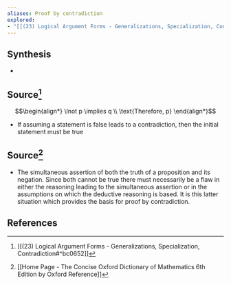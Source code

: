 ```yaml
---
aliases: Proof by contradiction
explored:
- "[[(23) Logical Argument Forms - Generalizations, Specialization, Contradiction]]"
---
```

## Synthesis
- 
## Source[^1]
$$\begin{align*}  \lnot p \implies q \\ \text{Therefore, p} \end{align*}$$
- If assuming a statement is false leads to a contradiction, then the initial statement must be true

## Source[^2]
- The simultaneous assertion of both the truth of a proposition and its negation. Since both cannot be true there must necessarily be a flaw in either the reasoning leading to the simultaneous assertion or in the assumptions on which the deductive reasoning is based. It is this latter situation which provides the basis for proof by contradiction. 
## References

[^1]: [[(23) Logical Argument Forms - Generalizations, Specialization, Contradiction#^bc0652]]
[^2]: [[Home Page - The Concise Oxford Dictionary of Mathematics 6th Edition by Oxford Reference]]